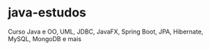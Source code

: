 # java-estudos
Curso Java e OO, UML, JDBC, JavaFX, Spring Boot, JPA, Hibernate, MySQL, MongoDB e mais
